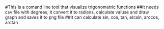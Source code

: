 #This is a comand line tool that visualize trigonometric functions
##It needs csv file with degrees, it convert it to radians, calculate valuse and draw graph and saves it to png file
##It can calculate sin, cos, tan, arcsin, arccos, arctan
